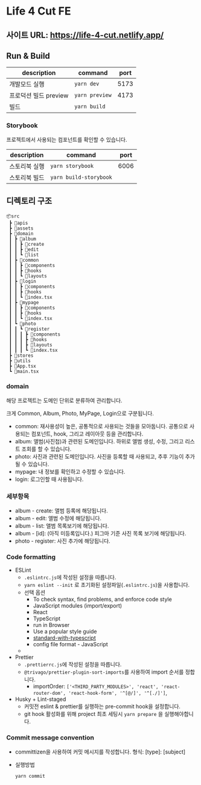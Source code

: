 # Life 4 Cut FE

## 사이트 URL: https://life-4-cut.netlify.app/

## Run & Build

| description           | command        | port |
| --------------------- | -------------- | ---- |
| 개발모드 실행         | `yarn dev`     | 5173 |
| 프로덕션 빌드 preview | `yarn preview` | 4173 |
| 빌드                  | `yarn build`   |      |

### Storybook

프로젝트에서 사용되는 컴포넌트를 확인할 수 있습니다.

| description   | command                | port |
| ------------- | ---------------------- | ---- |
| 스토리북 실행 | `yarn storybook`       | 6006 |
| 스토리북 빌드 | `yarn build-storybook` |      |

## 디렉토리 구조

```text
📦src
 ┣ 📂apis
 ┣ 📂assets
 ┣ 📂domain
 ┃ ┣ 📂album
 ┃ ┃ ┣ 📂create
 ┃ ┃ ┣ 📂edit
 ┃ ┃ ┗ 📂list
 ┃ ┣ 📂common
 ┃ ┃ ┣ 📂components
 ┃ ┃ ┣ 📂hooks
 ┃ ┃ ┗ 📂layouts
 ┃ ┣ 📂login
 ┃ ┃ ┣ 📂components
 ┃ ┃ ┣ 📂hooks
 ┃ ┃ ┗ 📜index.tsx
 ┃ ┣ 📂mypage
 ┃ ┃ ┣ 📂components
 ┃ ┃ ┣ 📂hooks
 ┃ ┃ ┗ 📜index.tsx
 ┃ ┗ 📂photo
 ┃ ┃ ┗ 📂register
 ┃ ┃ ┃ ┣ 📂components
 ┃ ┃ ┃ ┣ 📂hooks
 ┃ ┃ ┃ ┣ 📂layouts
 ┃ ┃ ┃ ┗ 📜index.tsx
 ┣ 📂stores
 ┣ 📂utils
 ┣ 📜App.tsx
 ┗ 📜main.tsx

```

### domain

해당 프로젝트는 도메인 단위로 분류하여 관리합니다. </br>

크게 Common, Album, Photo, MyPage, Login으로 구분됩니다.

- common: 재사용성이 높은, 공통적으로 사용되는 것들을 모아둡니다. 공통으로 사용되는 컴포넌트, hook, 그리고 레이아웃 등을 관리합니다.
- album: 앨범(사진첩)과 관련된 도메인입니다. 하위로 앨범 생성, 수정, 그리고 리스트 조회를 할 수 있습니다.
- photo: 사진과 관련된 도메인입니다. 사진을 등록할 때 사용되고, 추후 기능이 추가될 수 있습니다.
- mypage: 내 정보를 확인하고 수정할 수 있습니다.
- login: 로그인할 때 사용됩니다.

### 세부항목

- album - create: 앨범 등록에 해당됩니다.
- album - edit: 앨범 수정에 해당됩니다.
- album - list: 앨범 목록보기에 해당됩니다.
- album - [id]: (아직 미등록입니다.) 피그마 기준 사진 목록 보기에 해당됩니다.
- photo - register: 사진 추가에 해당됩니다.

### Code formatting

- ESLint
  - `.eslintrc.js`에 작성된 설정을 따릅니다.
  - `yarn eslint --init` 로 초기화된 설정파일(`.eslintrc.js`)을 사용합니다.
  - 선택 옵션
    - To check syntax, find problems, and enforce code style
    - JavaScript modules (import/export)
    - React
    - TypeScript
    - run in Browser
    - Use a popular style guide
    - [standard-with-typescript](https://github.com/standard/eslint-config-standard-with-typescript)
    - config file format - JavaScript
  -
- Prettier
  - `.prettierrc.js`에 작성된 설정을 따릅니다.
  - `@trivago/prettier-plugin-sort-imports`를 사용하여 import 순서를 정합니다.
    - importOrder: `['<THIRD_PARTY_MODULES>', 'react', 'react-router-dom', 'react-hook-form', '^[@/]', '^[./]']`,
- Husky + Lint-staged
  - 커밋전 eslint & prettier를 실행하는 pre-commit hook을 설정합니다.
  - git hook 활성화를 위해 project 최초 세팅시 `yarn prepare` 을 실행해야합니다.

### Commit message convention

- committizen을 사용하여 커밋 메시지를 작성합니다. 형식: [type]: [subject]
- 실행방법

  `yarn commit`
